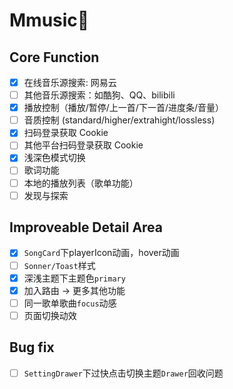# Mmusic🎵

## Core Function

- [x] 在线音乐源搜索: 网易云
- [ ] 其他音乐源搜索：如酷狗、QQ、bilibili
- [x] 播放控制（播放/暂停/上一首/下一首/进度条/音量）
- [ ] 音质控制 (standard/higher/extrahight/lossless)
- [x] 扫码登录获取 Cookie
- [ ] 其他平台扫码登录获取 Cookie
- [x] 浅深色模式切换
- [ ] 歌词功能
- [ ] 本地的播放列表（歌单功能）
- [ ] 发现与探索

## Improveable Detail Area

- [x] `SongCard`下playerIcon动画，hover动画
- [ ] `Sonner/Toast`样式
- [x] 深浅主题下主题色`primary`
- [x] 加入路由 -> 更多其他功能
- [ ] 同一歌单歌曲`focus`动感
- [ ] 页面切换动效

## Bug fix

-[ ] `SettingDrawer`下过快点击切换主题`Drawer`回收问题
